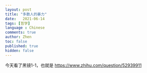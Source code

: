 ```yaml
---
layout: post
title: "多数人的暴力"
date:   2021-06-14
tags: [哲学]
language : Chinese
comments: true
author: Zhen
toc: false
published: true
hidden: false
---
```

今天看了黑镜1-1，也就是
https://www.zhihu.com/question/52939911

<!--stackedit_data:
eyJoaXN0b3J5IjpbMTQ5NjI2MTczMCwtMTA3NTUxMjkxOF19
-->